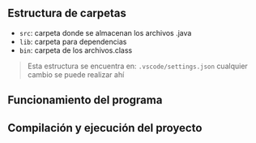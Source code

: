 ## Estructura de carpetas

- `src`: carpeta donde se almacenan los archivos .java
- `lib`: carpeta para dependencias
- `bin`: carpeta de los archivos.class

> Esta estructura se encuentra en: `.vscode/settings.json` cualquier cambio se puede realizar ahí

## Funcionamiento del programa



## Compilación y ejecución del proyecto

